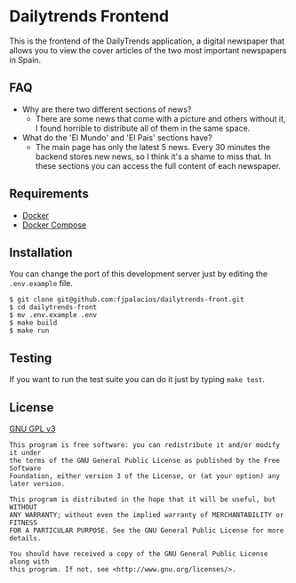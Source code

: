 # Dailytrends Frontend

This is the frontend of the DailyTrends application, a digital newspaper that allows you to view the cover articles of the two most important newspapers in Spain.

## FAQ
* Why are there two different sections of news?
  * There are some news that come with a picture and others without it, I found horrible to distribute all of them in the same space.
* What do the 'El Mundo' and 'El País' sections have?
  * The main page has only the latest 5 news. Every 30 minutes the backend stores new news, so I think it's a shame to miss that. In these sections you can access the full content of each newspaper.

## Requirements
* [Docker](https://www.docker.com/get-started)
* [Docker Compose](https://docs.docker.com/compose/)

## Installation
You can change the port of this development server just by editing the `.env.example` file.

```console
$ git clone git@github.com:fjpalacios/dailytrends-front.git
$ cd dailytrends-front
$ mv .env.example .env
$ make build
$ make run
```

## Testing
If you want to run the test suite you can do it just by typing `make test`.

## License
[GNU GPL v3](LICENSE.txt)

    This program is free software: you can redistribute it and/or modify it under
    the terms of the GNU General Public License as published by the Free Software
    Foundation, either version 3 of the License, or (at your option) any later version.

    This program is distributed in the hope that it will be useful, but WITHOUT
    ANY WARRANTY; without even the implied warranty of MERCHANTABILITY or FITNESS
    FOR A PARTICULAR PURPOSE. See the GNU General Public License for more details.

    You should have received a copy of the GNU General Public License along with
    this program. If not, see <http://www.gnu.org/licenses/>.
